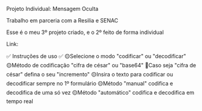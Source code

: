 Projeto Individual: Mensagem Oculta

Trabalho em parceria com a Resilia e SENAC

Esse é o meu 3º projeto criado, e o 2º feito de forma individual


Link: 

✅ Instruções de uso ✅
🟡Selecione o modo "codificar" ou "decodificar"<br>
🟡Método de codificação "cifra de césar" ou "base64"
🔴Caso seja "cifra de césar" defina o seu "incremento"
🟡Insira o texto para codificar ou decodificar sempre no 1º formulário
🟡Método "manual" codifica e decodifica de uma só vez
🟡Método "automático" codifica e decodifica em tempo real
